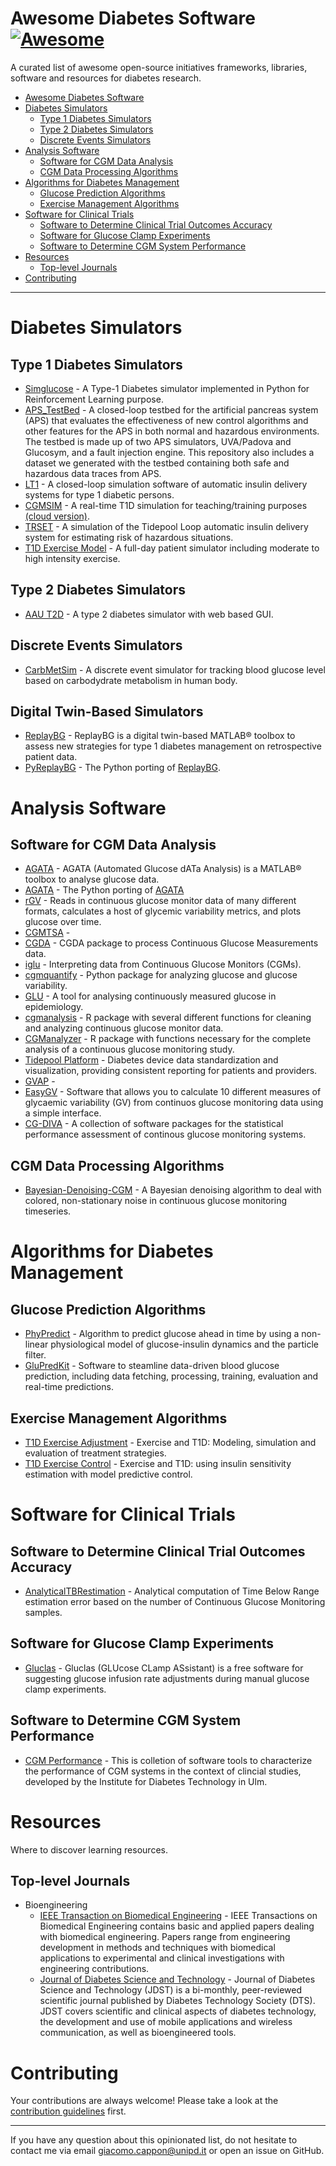 # Awesome Diabetes Software [![Awesome](https://cdn.rawgit.com/sindresorhus/awesome/d7305f38d29fed78fa85652e3a63e154dd8e8829/media/badge.svg)](https://github.com/sindresorhus/awesome)

A curated list of awesome open-source initiatives frameworks, libraries, software and resources for diabetes research.

- [Awesome Diabetes Software](#awesome-diabetes-software)
- [Diabetes Simulators](#diabetes-simulators)
    - [Type 1 Diabetes Simulators](#t1d-simulators)
    - [Type 2 Diabetes Simulators](#t2d-simulators)
    - [Discrete Events Simulators](#discrete-events-simulators)
- [Analysis Software](#analysis-software)
    - [Software for CGM Data Analysis](#software-for-cgm-data-analysis)
    - [CGM Data Processing Algorithms](#cgm-proessing-algorithms)
- [Algorithms for Diabetes Management](#algorithms-for-diabetes-management)
    - [Glucose Prediction Algorithms](#glucose-prediction-algorithms)
    - [Exercise Management Algorithms](#exercise-management-algorithms)
- [Software for Clinical Trials](#software-for-clinical-trials)
    - [Software to Determine Clinical Trial Outcomes Accuracy](#software-to-determine-clinical-trial-outcomes-accuracy)
    - [Software for Glucose Clamp Experiments](#software-for-glucose-clamp-experiments)
    - [Software to Determine CGM System Performance](#software-to-determine-cgm-system-performance)
- [Resources](#resources)
    - [Top-level Journals](#top-level-journals)
- [Contributing](#contributing)

---

# Diabetes Simulators 

## Type 1 Diabetes Simulators

* [Simglucose](https://github.com/jxx123/simglucose) - A Type-1 Diabetes simulator implemented in Python for Reinforcement Learning purpose.
* [APS_TestBed](https://github.com/UVA-DSA/APS_TestBed) - A closed-loop testbed for the artificial pancreas system (APS) that evaluates the effectiveness of new control algorithms and other features for the APS in both normal and hazardous environments. The testbed is made up of two APS simulators, UVA/Padova and Glucosym, and a fault injection engine. This repository also includes a dataset we generated with the testbed containing both safe and hazardous data traces from APS.
* [LT1](https://github.com/hpeuscher/loopinsight1) - A closed-loop simulation software of automatic insulin delivery systems for type 1 diabetic persons.
* [CGMSIM](https://github.com/lsandini/cgmsim-lib/) - A real-time T1D simulation for teaching/training purposes [(cloud version)](https://cgmsim.com).
* [TRSET](https://github.com/tidepool-org/data-science-simulator) - A simulation of the Tidepool Loop automatic insulin delivery system for estimating risk of hazardous situations.
* [T1D Exercise Model](https://gitlab.com/csb.ethz/t1d-exercise-model) - A full-day patient simulator including moderate to high intensity exercise.

## Type 2 Diabetes Simulators

* [AAU T2D](https://gitlab.com/aau-adapt-t2d/aau-t2d-simulator) - A type 2 diabetes simulator with web based GUI.
## Discrete Events Simulators

* [CarbMetSim](https://github.com/mukulgoyalmke/CarbMetSim) - A discrete event simulator for tracking blood glucose level based on carbodydrate metabolism in human body.

## Digital Twin-Based Simulators

* [ReplayBG](https://github.com/gcappon/replay-bg) - ReplayBG is a digital twin-based MATLAB® toolbox to assess new strategies for type 1 diabetes management on retrospective patient data.
* [PyReplayBG](https://github.com/gcappon/py_replay_bg) - The Python porting of [ReplayBG](#replaybg).
  
# Analysis Software

## Software for CGM Data Analysis

* [AGATA](https://github.com/gcappon/agata) - AGATA (Automated Glucose dATa Analysis) is a MATLAB® toolbox to analyse glucose data.
* [AGATA](https://github.com/gcappon/py_agata) - The Python porting of [AGATA](#agata)
* [rGV](https://cran.r-project.org/web/packages/rGV/index.html) - Reads in continuous glucose monitor data of many different formats, calculates a host of glycemic variability metrics, and plots glucose over time.
* [CGMTSA](https://github.com/RyanJ-Shao/CGMTSA) - <No description given>
* [CGDA](https://github.com/EvdVossen/CGDA) - CGDA package to process Continuous Glucose Measurements data.
* [iglu](https://github.com/irinagain/iglu) - Interpreting data from Continuous Glucose Monitors (CGMs).
* [cgmquantify](https://github.com/brinnaebent/cgmquantify) - Python package for analyzing glucose and glucose variability.
* [GLU](https://github.com/MRCIEU/GLU) - A tool for analysing continuously measured glucose in epidemiology.
* [cgmanalysis](https://cran.r-project.org/web/packages/cgmanalysis/index.html) - R package with several different functions for cleaning and analyzing continuous glucose monitor data.
* [CGManalyzer](https://cran.r-project.org/web/packages/CGManalyzer/index.html) - R package with functions necessary for the complete analysis of a continuous glucose monitoring study.
* [Tidepool Platform](https://github.com/tidepool-org/blip) - Diabetes device data standardization and visualization, providing consistent reporting for patients and providers.
* [GVAP](https://sourceforge.net/projects/glyvariab/files/?source=navbar) - <No description given>
* [EasyGV](www.phc.ox.ac.uk/research/technology-outputs/easygv) - Software that allows you to calculate 10 different measures of glycaemic variability (GV) from continuos glucose monitoring data using a simple interface.
* [CG-DIVA](https://github.com/IfDTUlm/CGM_Performance_Assessment) - A collection of software packages for the statistical performance assessment of continous glucose monitoring systems.


## CGM Data Processing Algorithms

* [Bayesian-Denoising-CGM](https://github.com/NunzioCamer/Bayesian-Denoising-CGM) - A Bayesian denoising algorithm to deal with colored, non-stationary noise in continuous glucose monitoring timeseries.

# Algorithms for Diabetes Management

## Glucose Prediction Algorithms

* [PhyPredict](https://github.com/checoisback/phy-predict) - Algorithm to predict glucose ahead in time by using a non-linear physiological model of glucose-insulin dynamics and the particle filter.
* [GluPredKit](https://github.com/miriamkw/GluPredKit) - Software to steamline data-driven blood glucose prediction,  including data fetching, processing, training, evaluation and real-time predictions.

## Exercise Management Algorithms

* [T1D Exercise Adjustment](https://gitlab.com/csb.ethz/t1d-exercise-adjustment) - Exercise and T1D: Modeling, simulation and evaluation of treatment strategies.
* [T1D Exercise Control](https://gitlab.com/csb.ethz/t1d-exercise-control) - Exercise and T1D: using insulin sensitivity estimation with model predictive control.

# Software for Clinical Trials

## Software to Determine Clinical Trial Outcomes Accuracy

* [AnalyticalTBRestimation](https://github.com/NunzioCamer/AnalyticalTBRestimation) - Analytical computation of Time Below Range estimation error based on the number of Continuous Glucose Monitoring samples.

## Software for Glucose Clamp Experiments

* [Gluclas](https://github.com/jp993/gluclas) - Gluclas (GLUcose CLamp ASsistant) is a free software for suggesting glucose infusion rate adjustments during manual glucose clamp experiments.

## Software to Determine CGM System Performance

* [CGM Performance](https://github.com/IfDTUlm/CGM_Performance_Assessment) - This is colletion of software tools to characterize the performance of CGM systems in the context of clincial studies, developed by the Institute for Diabetes Technology in Ulm.

# Resources

Where to discover learning resources.

## Top-level Journals

* Bioengineering
    * [IEEE Transaction on Biomedical Engineering](https://www.embs.org/tbme/) - IEEE Transactions on Biomedical Engineering contains basic and applied papers dealing with biomedical engineering. Papers range from engineering development in methods and techniques with biomedical applications to experimental and clinical investigations with engineering contributions.
    * [Journal of Diabetes Science and Technology](https://journals.sagepub.com/home/dst) - Journal of Diabetes Science and Technology (JDST) is a bi-monthly, peer-reviewed scientific journal published by Diabetes Technology Society (DTS). JDST covers scientific and clinical aspects of diabetes technology, the development and use of mobile applications and wireless communication, as well as bioengineered tools.

# Contributing

Your contributions are always welcome! Please take a look at the [contribution guidelines](https://github.com/gcappon/awesome-diabetes-simulation/blob/master/CONTRIBUTING.md) first.

- - -

If you have any question about this opinionated list, do not hesitate to contact me via email giacomo.cappon@unipd.it or open an issue on GitHub.
